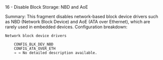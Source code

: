 16 - Disable Block Storage: NBD and AoE

Summary: This fragment disables network-based block device drivers such as NBD (Network Block Device) and AoE (ATA over Ethernet), which are rarely used in embedded devices.
Configuration breakdown:

    Network block device drivers

        CONFIG_BLK_DEV_NBD
        CONFIG_ATA_OVER_ETH
        → → No detailed description available.